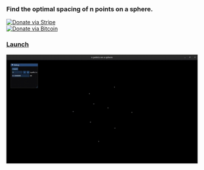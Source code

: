 ### Find the optimal spacing of n points on a sphere.

[![Donate via Stripe](https://img.shields.io/badge/Donate-Stripe-green.svg)](https://buy.stripe.com/00gbJZ0OdcNs9zi288)<br>
[![Donate via Bitcoin](https://img.shields.io/badge/Donate-Bitcoin-green.svg)](bitcoin:37fsp7qQKU8XoHZGRQvVzQVP8FrEJ73cSJ)<br>

### [Launch](https://thenumbernine.github.io/glapp-js/index.html?dir=n-points&file=run.lua)

[![example](demo.gif)](https://thenumbernine.github.io/glapp-js/index.html?dir=n-points&file=run.lua)
